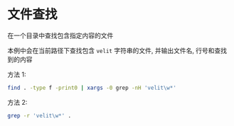 # 文件查找

在一个目录中查找包含指定内容的文件

本例中会在当前路径下查找包含 `velit` 字符串的文件, 并输出文件名, 行号和查找到的内容

方法 1:

```bash
find . -type f -print0 | xargs -0 grep -nH 'velit\w*'
```

方法 2:

```bash
grep -r 'velit\w*' .
```
